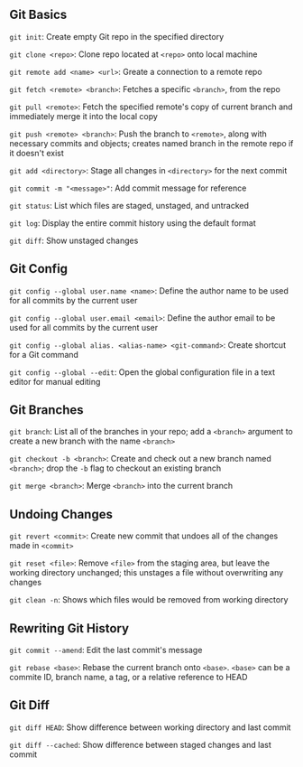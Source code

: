 ## Git Basics

`git init`: Create empty Git repo in the specified directory

`git clone <repo>`: Clone repo located at `<repo>` onto local machine

`git remote add <name> <url>`: Greate a connection to a remote repo

`git fetch <remote> <branch>`: Fetches a specific `<branch>`, from the repo

`git pull <remote>`: Fetch the specified remote's copy of current branch and immediately merge it into the local copy

`git push <remote> <branch>`: Push the branch to `<remote>`, along with necessary commits and objects; creates named branch in the remote repo if it doesn't exist

`git add <directory>`: Stage all changes in `<directory>` for the next commit

`git commit -m "<message>"`: Add commit message for reference

`git status`: List which files are staged, unstaged, and untracked

`git log`: Display the entire commit history using the default format

`git diff`: Show unstaged changes

## Git Config

`git config --global user.name <name>`: Define the author name to be used for all commits by the current user

`git config --global user.email <email>`: Define the author email to be used for all commits by the current user

`git config --global alias. <alias-name> <git-command>`: Create shortcut for a Git command

`git config --global --edit`: Open the global configuration file in a text editor for manual editing

## Git Branches

`git branch`: List all of the branches in your repo; add a `<branch>` argument to create a new branch with the name `<branch>`

`git checkout -b <branch>`: Create and check out a new branch named `<branch>`; drop the `-b` flag to checkout an existing branch

`git merge <branch>`: Merge `<branch>` into the current branch

## Undoing Changes

`git revert <commit>`: Create new commit that undoes all of the changes made in `<commit>`

`git reset <file>`: Remove `<file>` from the staging area, but leave the working directory unchanged; this unstages a file without overwriting any changes

`git clean -n`: Shows which files would be removed from working directory

## Rewriting Git History

`git commit --amend`: Edit the last commit's message

`git rebase <base>`: Rebase the current branch onto `<base>`. `<base>` can be a commite ID, branch name, a tag, or a relative reference to HEAD

## Git Diff

`git diff HEAD`: Show difference between working directory and last commit

`git diff --cached`: Show difference between staged changes and last commit



